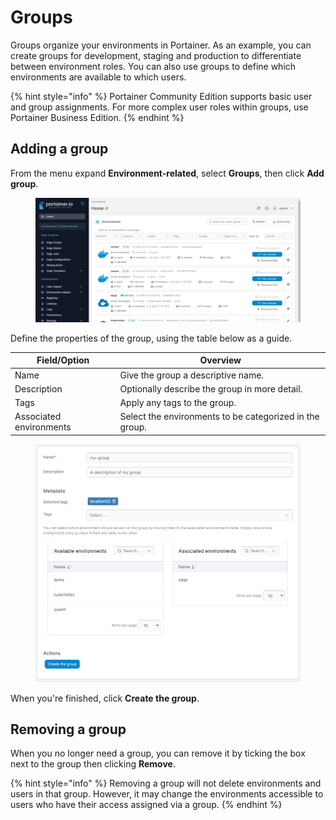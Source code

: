 # Groups

Groups organize your environments in Portainer. As an example, you can create groups for development, staging and production to differentiate between environment roles. You can also use groups to define which environments are available to which users.

{% hint style="info" %}
Portainer Community Edition supports basic user and group assignments. For more complex user roles within groups, use Portainer Business Edition.
{% endhint %}

## Adding a group

From the menu expand **Environment-related**, select **Groups**, then click **Add group**.&#x20;

<figure><img src="../../.gitbook/assets/2.20-environments-groups-add.gif" alt=""><figcaption></figcaption></figure>

Define the properties of the group, using the table below as a guide.

| Field/Option            | Overview                                                |
| ----------------------- | ------------------------------------------------------- |
| Name                    | Give the group a descriptive name.                      |
| Description             | Optionally describe the group in more detail.           |
| Tags                    | Apply any tags to the group.                            |
| Associated environments | Select the environments to be categorized in the group. |

<figure><img src="../../.gitbook/assets/2.20-environments-groups-add-details.png" alt=""><figcaption></figcaption></figure>

When you're finished, click **Create the group**.

## Removing a group

When you no longer need a group, you can remove it by ticking the box next to the group then clicking **Remove**.

{% hint style="info" %}
Removing a group will not delete environments and users in that group. However, it may change the environments accessible to users who have their access assigned via a group.
{% endhint %}
